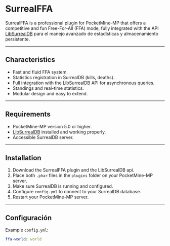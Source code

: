 # SurrealFFA

SurrealFFA is a professional plugin for PocketMine-MP that offers a competitive and fun Free-For-All (FFA) mode, fully integrated with the API [LibSurrealDB](https://github.com/NathaLMV/LibSurrealDB) para el manejo avanzado de estadísticas y almacenamiento persistente.

---

## Characteristics
- Fast and fluid FFA system.
- Statistics registration in SurrealDB (kills, deaths).
- Full integration with the LibSurrealDB API for asynchronous queries.
- Standings and real-time statistics.
- Modular design and easy to extend.

---

## Requirements

- PocketMine-MP version 5.0 or higher.
- [LibSurrealDB](https://github.com/NathaLMV/LibSurrealDB) installed and working properly.
- Accessible SurrealDB server.

---

## Installation

1. Download the SurrealFFA plugin and the LibSurrealDB api.
2. Place both `.phar` files in the `plugins` folder on your PocketMine-MP server.
3. Make sure SurrealDB is running and configured.
4. Configure `config.yml` to connect to your SurrealDB database.
5. Restart your PocketMine-MP server.

---

## Configuración

Example `config.yml`:

```yaml
ffa-world: world
```
